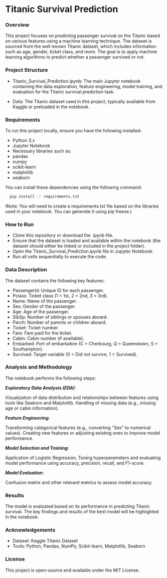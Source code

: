 
# Titanic Survival Prediction

### Overview

This project focuses on predicting passenger survival on the Titanic based on various features using a machine learning technique. The dataset is sourced from the well-known Titanic dataset, which includes information such as age, gender, ticket class, and more. The goal is to apply machine learning algorithms to predict whether a passenger survived or not.

### Project Structure

- Titanic_Survival_Prediction.ipynb: The main Jupyter notebook containing the data exploration, feature engineering, model training, and evaluation for the Titanic survival prediction task.

- Data: The Titanic dataset used in this project, typically available from Kaggle or preloaded in the notebook.

### Requirements

To run this project locally, ensure you have the following installed:

- Python 3.x
- Jupyter Notebook
- Necessary libraries such as:
- pandas
- numpy
- scikit-learn
- matplotlib
- seaborn

You can install these dependencies using the following command:



```bash
  pip install -r requirements.txt

```

(Note: You will need to create a requirements.txt file based on the libraries used in your notebook. You can generate it using pip freeze.)

### How to Run

- Clone this repository or download the .ipynb file.
- Ensure that the dataset is loaded and available within the notebook (the dataset should either be linked or included in the project folder).
- Open the Titanic_Survival_Prediction.ipynb file in Jupyter Notebook.
- Run all cells sequentially to execute the code.

### Data Description

The dataset contains the following key features:

- PassengerId: Unique ID for each passenger.
- Pclass: Ticket class (1 = 1st, 2 = 2nd, 3 = 3rd).
- Name: Name of the passenger.
- Sex: Gender of the passenger.
- Age: Age of the passenger.
- SibSp: Number of siblings or spouses aboard.
- Parch: Number of parents or children aboard.
- Ticket: Ticket number.
- Fare: Fare paid for the ticket.
- Cabin: Cabin number (if available).
- Embarked: Port of embarkation (C = Cherbourg, Q = Queenstown, S = Southampton).
- Survived: Target variable (0 = Did not survive, 1 = Survived).

### Analysis and Methodology

The notebook performs the following steps:

***Exploratory Data Analysis (EDA)***:

Visualization of data distribution and relationships between features using tools like Seaborn and Matplotlib.
Handling of missing data (e.g., missing age or cabin information).

***Feature Engineering***:

Transforming categorical features (e.g., converting "Sex" to numerical values).
Creating new features or adjusting existing ones to improve model performance.

***Model Selection and Training***:

Application of Logistic Regression,
Tuning hyperparameters and evaluating model performance using accuracy, precision, recall, and F1-score.

***Model Evaluation***:

Confusion matrix and other relevant metrics to assess model accuracy.

### Results

The model is evaluated based on its performance in predicting Titanic survival. The key findings and results of the best model will be highlighted in the notebook.

### Acknowledgements

- Dataset: Kaggle Titanic Dataset
- Tools: Python, Pandas, NumPy, Scikit-learn, Matplotlib, Seaborn

### License

This project is open-source and available under the MIT License.